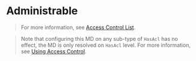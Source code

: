 # Administrable

[](asset://tribefire.cortex.documentation:includes-doc/administrable_general.md?INCLUDE)

> For more information, see [Access Control List](asset://tribefire.cortex.documentation:concepts-doc/features/access_control.md).

[](asset://tribefire.cortex.documentation:includes-doc/administrable_general_section.md?INCLUDE)


> Note that configuring this MD on any sub-type of `HasAcl` has no effect, the MD is only resolved on `HasAcl` level. For more information, see [Using Access Control](asset://tribefire.cortex.documentation:tutorials-doc/control-center/using_access_control.md).
